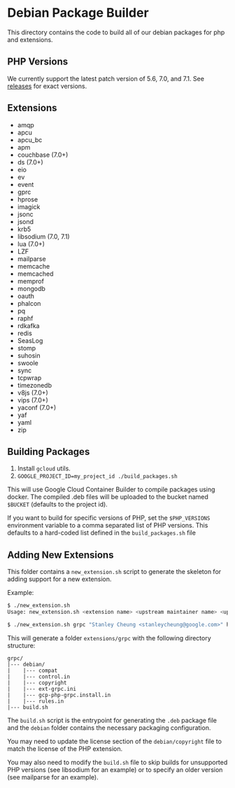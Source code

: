 # Debian Package Builder

This directory contains the code to build all of our debian packages for php and extensions.

## PHP Versions

We currently support the latest patch version of 5.6, 7.0, and 7.1. See
[releases](https://github.com/GoogleCloudPlatform/php-docker/releases) for exact versions.

## Extensions

* amqp
* apcu
* apcu_bc
* apm
* couchbase (7.0+)
* ds (7.0+)
* eio
* ev
* event
* gprc
* hprose
* imagick
* jsonc
* jsond
* krb5
* libsodium (7.0, 7.1)
* lua (7.0+)
* LZF
* mailparse
* memcache
* memcached
* memprof
* mongodb
* oauth
* phalcon
* pq
* raphf
* rdkafka
* redis
* SeasLog
* stomp
* suhosin
* swoole
* sync
* tcpwrap
* timezonedb
* v8js (7.0+)
* vips (7.0+)
* yaconf (7.0+)
* yaf
* yaml
* zip

## Building Packages

1. Install `gcloud` utils.
2. `GOOGLE_PROJECT_ID=my_project_id ./build_packages.sh`

This will use Google Cloud Container Builder to compile packages using docker. The compiled .deb files will be
uploaded to the bucket named `$BUCKET` (defaults to the project id).

If you want to build for specific versions of PHP, set the `$PHP_VERSIONS` environment variable to a comma separated list
of PHP versions. This defaults to a hard-coded list defined in the `build_packages.sh` file

## Adding New Extensions

This folder contains a `new_extension.sh` script to generate the skeleton for
adding support for a new extension.

Example:

```bash
$ ./new_extension.sh
Usage: new_extension.sh <extension name> <upstream maintainer name> <upstream homepage> <package maintainer>

$ ./new_extension.sh grpc "Stanley Cheung <stanleycheung@google.com>" http://pecl.php.net/package/grpc "Jeff Ching <chingor@google.com>"
```

This will generate a folder `extensions/grpc` with the following directory
structure:

```
grpc/
|--- debian/
|    |--- compat
|    |--- control.in
|    |--- copyright
|    |--- ext-grpc.ini
|    |--- gcp-php-grpc.install.in
|    |--- rules.in
|--- build.sh
```

The `build.sh` script is the entrypoint for generating the `.deb` package file
and the `debian` folder contains the necessary packaging configuration.

You may need to update the license section of the `debian/copyright` file to
match the license of the PHP extension.

You may also need to modify the `build.sh` file to skip builds for unsupported
PHP versions (see libsodium for an example) or to specify an older version (see
mailparse for an example).
